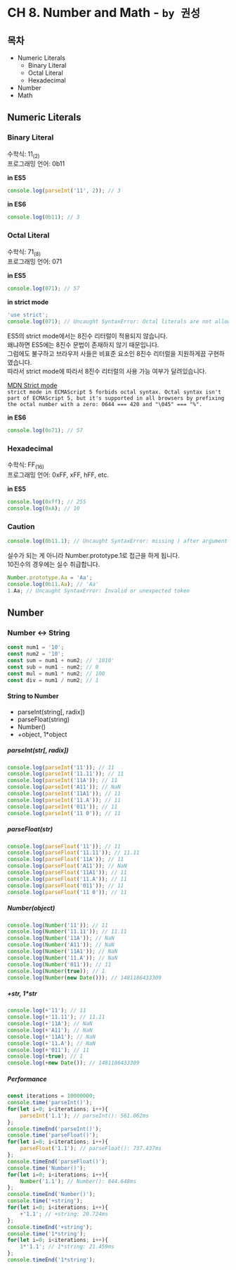 # CH 8. Number and Math - `by 권성`
## 목차
* Numeric Literals  
  * Binary Literal
  * Octal Literal
  * Hexadecimal
* Number
* Math

## Numeric Literals
### Binary Literal
수학식: 11<sub>(2)</sub>  
프로그래밍 언어: 0b11

**in ES5**
```javascript
console.log(parseInt('11', 2)); // 3
```

**in ES6**
```javascript
console.log(0b11); // 3
```

### Octal Literal
수학식: 71<sub>(8)</sub>  
프로그래밍 언어: 071

**in ES5**
```javascript
console.log(071); // 57
```

**in strict mode**
```javascript
'use strict';
console.log(071); // Uncaught SyntaxError: Octal literals are not allowed in strict mode.
```
ES5의 strict mode에서는 8진수 리터럴이 적용되지 않습니다.  
왜냐하면 ES5에는 8진수 문법이 존재하지 않기 때문입니다.  
그럼에도 불구하고 브라우저 사들은 비표준 요소인 8진수 리터럴을 지원하게끔 구현하였습니다.  
따라서 strict mode에 따라서 8진수 리터럴의 사용 가능 여부가 달려있습니다.

[MDN Strict mode](https://developer.mozilla.org/ko/docs/Web/JavaScript/Reference/Strict_mode#엄격한_모드_변경)  
`strict mode in ECMAScript 5 forbids octal syntax.
Octal syntax isn't part of ECMAScript 5,
but it's supported in all browsers by prefixing the octal number with a zero:
0644 === 420 and "\045" === "%".`

**in ES6**
```javascript
console.log(0o71); // 57
```

### Hexadecimal
수학식: FF<sub>(16)</sub>  
프로그래밍 언어: 0xFF, xFF, hFF, etc.

**in ES5**
```javascript
console.log(0xff); // 255
console.log(0xA); // 10
```

### Caution
```javascript
console.log(0b11.1); // Uncaught SyntaxError: missing ) after argument list
```

실수가 되는 게 아니라 Number.prototype.1로 접근을 하게 됩니다.  
10진수의 경우에는 실수 취급합니다.

```javascript
Number.prototype.Aa = 'Aa';
console.log(0b11.Aa); // 'Aa'
1.Aa; // Uncaught SyntaxError: Invalid or unexpected token
```

## Number
### Number <-> String
```javascript
const num1 = '10';
const num2 = '10';
const sum = num1 + num2; // '1010'
const sub = num1 - num2; // 0
const mul = num1 * num2; // 100
const div = num1 / num2; // 1
```
#### String to Number
* parseInt(string[, radix])
* parseFloat(string)
* Number()
* +object, 1*object

##### parseInt(str[, radix])
```javascript
console.log(parseInt('11')); // 11
console.log(parseInt('11.11')); // 11
console.log(parseInt('11A')); // 11
console.log(parseInt('A11')); // NaN
console.log(parseInt('11A1')); // 11
console.log(parseInt('11.A')); // 11
console.log(parseInt('011')); // 11
console.log(parseInt('11 0')); // 11
```

##### parseFloat(str)
```javascript
console.log(parseFloat('11')); // 11
console.log(parseFloat('11.11')); // 11.11
console.log(parseFloat('11A')); // 11
console.log(parseFloat('A11')); // NaN
console.log(parseFloat('11A1')); // 11
console.log(parseFloat('11.A')); // 11
console.log(parseFloat('011')); // 11
console.log(parseFloat('11 0')); // 11
```

##### Number(object)
```javascript
console.log(Number('11')); // 11
console.log(Number('11.11')); // 11.11
console.log(Number('11A')); // NaN
console.log(Number('A11')); // NaN
console.log(Number('11A1')); // NaN
console.log(Number('11.A')); // NaN
console.log(Number('011')); // 11
console.log(Number(true)); // 1
console.log(Number(new Date())); // 1481186433309
```

##### +str, 1*str
```javascript
console.log(+'11'); // 11
console.log(+'11.11'); // 11.11
console.log(+'11A'); // NaN
console.log(+'A11'); // NaN
console.log(+'11A1'); // NaN
console.log(+'11.A'); // NaN
console.log(+'011'); // 11
console.log(+true); // 1
console.log(+new Date()); // 1481186433309
```

##### Performance
```javascript
const iterations = 10000000;
console.time('parseInt()');
for(let i=0; i<iterations; i++){
    parseInt('1.1'); // parseInt(): 561.062ms
};
console.timeEnd('parseInt()');
console.time('parseFloat()');
for(let i=0; i<iterations; i++){
    parseFloat('1.1'); // parseFloat(): 737.437ms
};
console.timeEnd('parseFloat()');
console.time('Number()');
for(let i=0; i<iterations; i++){
    Number('1.1'); // Number(): 844.648ms
};
console.timeEnd('Number()');
console.time('+string');
for(let i=0; i<iterations; i++){
    +'1.1'; // +string: 20.724ms
};
console.timeEnd('+string');
console.time('1*string');
for(let i=0; i<iterations; i++){
    1*'1.1'; // 1*string: 21.459ms
};
console.timeEnd('1*string');
```